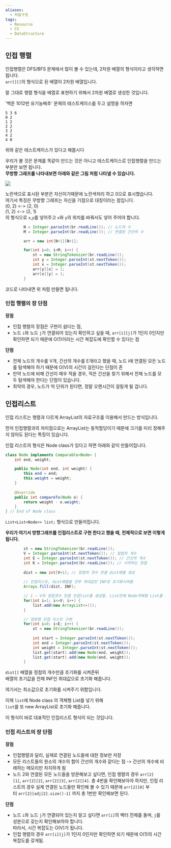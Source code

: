 ```yaml
---
aliases:
  - 자료구조
tags:
  - Resource
  - CS
  - DataStructure
---
```

## **인접 행렬**

인접행렬은 DFS/BFS 문제에서 많이 볼 수 있는데, 2차원 배열의 형식이라고 생각하면 됩니다.  
`arr[][]`의 형식으로 된 배열이 2차원 배열입니다.

말 그대로 행렬 형식을 배열로 표현하기 위해서 2차원 배열로 생성한 것입니다.

  

'백준 1012번 유기농배추' 문제의 테스트케이스를 두고 설명을 하자면

```null
5 3 6
0 2
1 2
2 2
3 2
4 2
4 0
```

위와 같은 테스트케이스가 있다고 해봅시다

우리가 볼 것은 문제를 똑같이 만드는 것은 아니고 테스트케이스로 인접행렬을 만드는 부분만 보면 됩니다.  
**무방향 그래프를 나타내보면 아래와 같은 그림 처럼 나타낼 수 있습니다.**

![](https://velog.velcdn.com/images/lifeisbeautiful/post/593f1bc4-2be0-45df-974a-be843e47c4d9/image.png)

노란색으로 표시된 부분은 자신이기때문에 노란색처리 하고 0으로 표시했습니다.  
여기서 특징은 무방향 그래프는 자신을 기점으로 대칭이라는 점입니다.  
(0, 2) <-> (2, 0)  
(1, 2) <-> (2, 1)  
의 형식으로 `x`,`y`를 넣어주고 `x`와 `y`의 위치를 바꿔서도 넣어 주어야 합니다.

```java
		N = Integer.parseInt(br.readLine()); // 노드의 수
		M = Integer.parseInt(br.readLine()); // 연결된 간선의 수

		arr	= new int[N+1][N+1];

		for(int i=0; i<M; i++) {
			st = new StringTokenizer(br.readLine());
			int y = Integer.parseInt(st.nextToken());
			int x = Integer.parseInt(st.nextToken());
			arr[y][x] = 1;
			arr[x][y] = 1;
		}
```

코드로 나타내면 위 처럼 만들면 됩니다.

### **인접 행렬의 장 단점**

**장점**

- 인접 행렬의 장점은 구현이 쉽다는 점,
- 노드 `i`와 노드 `j`가 연결되어 있는지 확인하고 싶을 때, `arr[i][j]`가 1인지 0인지만 확인하면 되기 때문에 O(1)이라는 시간 복잡도에 확인할 수 있다는 점

**단점**

- 전체 노드의 개수를 V개, 간선의 개수를 E개라고 했을 때, 노드 i에 연결된 모든 노드를 탐색해야 하기 때문에 O(V)의 시간이 걸린다는 단점이 존
- 만약 노드에 비해 간선이 매우 적을 경우, 적은 간선을 찾기 위해서 전체 노드를 모두 탐색해야 한다는 단점이 있습니다.
- 최악의 경우, 노드가 억 단위가 된다면, 정말 오랜시간이 걸릴게 될 겁니다.

## 인접리스트

인접 리스트는 행렬과 다르게 ArrayList의 자료구조를 이용해서 만드는 방식입니다.

먼저 인접행렬과의 차이점으로는 ArrayList는 동적할당이기 때문에 크기를 미리 정해주지 않아도 된다는 특징이 있습니다.

인접 리스트의 형식은 Node class가 있다고 하면 아래와 같이 만들어집니다.

```java
class Node implements Comparable<Node> {
	int end, weight;

	public Node(int end, int weight) {
		this.end = end;
		this.weight = weight;
	}
	
	@Override
	public int compareTo(Node o) {
		return weight - o.weight;
	}
} // End of Node class
```

`List<List<Node>> list;` 형식으로 만들어집니다.

**우리가 여기서 방향그래프를 인접리스트로 구현 한다고 했을 때, 전체적으로 보면 이렇게 됩니다.**

```java
		st = new StringTokenizer(br.readLine());
		V = Integer.parseInt(st.nextToken()); // 정점의 개수
		int E = Integer.parseInt(st.nextToken()); // 간선의 개수
		int K = Integer.parseInt(br.readLine()); // 시작하는 정점
		
		dist = new int[V+1]; // 정점의 갯수 만큼 dist배열 생성
		
		// 인접리스트, dist배열을 전부 최대값인 INF로 초기화시켜줌
		Arrays.fill(dist, INF);

		// 1 ~ V의 정점갯수 만큼 인접list를 생성함. List안에 Node객체형 List를 생성함.
		for(int i=1; i<=V; i++) {
			list.add(new ArrayList<>());
		}

		// 양방향 인접 리스트 구현
		for(int i=0; i<E; i++) {
			st = new StringTokenizer(br.readLine());
			
			int start = Integer.parseInt(st.nextToken());
			int end = Integer.parseInt(st.nextToken());
			int weight = Integer.parseInt(st.nextToken());
			list.get(start).add(new Node(end, weight));
			list.get(start).add(new Node(end, weight));
		}
```

`dist[]` 배열을 정점의 개수만큼 초기화를 시켜준뒤  
배열의 초기값을 전체 INF인 최대값으로 초기화 해줍니다.

여기서는 최소값으로 초기화를 시켜주기 위함입니다.

이제 `list`에 Node class 의 객체형 List를 넣기 위해  
`list`를 또 new ArrayList로 초기화 해줍니다.

이 형식이 바로 대표적인 인접리스트 형식이 되는 것입니다.

### **인접 리스트의 장 단점**

**장점**

- 인접행렬과 달리, 실제로 연결된 노드들에 대한 정보만 저장
- 모든 리스트들의 원소의 개수의 합이 간선의 개수와 같다는 점 -> 간선의 개수에 비례하는 메모리만 차지하게 됨
- 노드 2와 연결된 모든 노드들을 방문해보고 싶다면, 인접 행렬의 경우 `arr[2][1]`, `arr[2][2]`, `arr[2][3]`, `arr[2][4]`. 총 4번을 확인해보아야 하지만, 인접 리스트의 경우 실제 연결된 노드들만 확인해 볼 수 있기 때문에 `arr[2][0]` 부터 `arr[2][adj[2].size()-1]` 까지 총 1번만 확인해보면 된다.

**단점**

- 노드 `i`와 노드 `j`가 연결되어 있는지 알고 싶다면 `arr[i]`의 벡터 전체를 돌며, `j`를 성분으로 갖는지 확인해보아야 합니다.  
    따라서, 시간 복잡도는 O(V)가 됩니다.
- 인접 행렬의 경우 `arr[i][j]`가 1인지 0인지만 확인하면 되기 때문에 O(1)의 시간 복잡도를 갖게됨.
